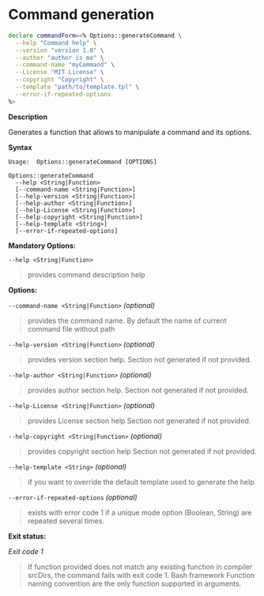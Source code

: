 # Command generation

```bash
declare commandForm=<% Options::generateCommand \
  --help "Command help" \
  --version "version 1.0" \
  --author "author is me" \
  --command-name "myCommand" \
  --License "MIT License" \
  --copyright "Copyright" \
  --template "path/to/template.tpl" \
  --error-if-repeated-options
%>
```

**Description**

Generates a function that allows to manipulate a command and its options.

**Syntax**

```text
Usage:  Options::generateCommand [OPTIONS]

Options::generateCommand
  --help <String|Function>
  [--command-name <String|Function>]
  [--help-version <String|Function>]
  [--help-author <String|Function>]
  [--help-License <String|Function>]
  [--help-copyright <String|Function>]
  [--help-template <String>]
  [--error-if-repeated-options]
```

**Mandatory Options:**

`--help <String|Function>`

> provides command description help

**Options:**

`--command-name <String|Function>` _(optional)_

> provides the command name. By default the name of current command file without
> path

`--help-version <String|Function>` _(optional)_

> provides version section help. Section not generated if not provided.

`--help-author <String|Function>` _(optional)_

> provides author section help. Section not generated if not provided.

`--help-License <String|Function>` _(optional)_

> provides License section help Section not generated if not provided.

`--help-copyright <String|Function>` _(optional)_

> provides copyright section help Section not generated if not provided.

`--help-template <String>` _(optional)_

> if you want to override the default template used to generate the help

`--error-if-repeated-options` _(optional)_

> exists with error code 1 if a unique mode option (Boolean, String) are
> repeated several times.

**Exit status:**

_Exit code 1_

> If function provided does not match any existing function in compiler srcDirs,
> the command fails with exit code 1. Bash framework Function naming convention
> are the only function supported in arguments.
